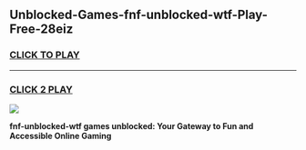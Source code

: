 
## Unblocked-Games-fnf-unblocked-wtf-Play-Free-28eiz
<h3>
<a href="https://premium76.site?title=fnf-unblocked-wtf&ref=19M">CLICK TO PLAY</a></h3>
<hr>

<h3>
<a href="https://premium76.site?title=fnf-unblocked-wtf&ref=19M">CLICK 2 PLAY</a>
  
</h3>

<a href="https://premium76.site?title=fnf-unblocked-wtf&ref=19M"><img src="https://clearcache.store/games.png"></a>


**fnf-unblocked-wtf games unblocked: Your Gateway to Fun and Accessible Online Gaming**
